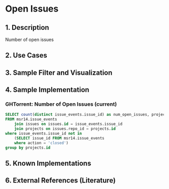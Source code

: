 # Open Issues

## 1. Description
Number of open issues

## 2. Use Cases

## 3. Sample Filter and Visualization

## 4. Sample Implementation

### GHTorrent: Number of Open Issues (current)

```SQL
SELECT count(distinct issue_events.issue_id) as num_open_issues, projects.name as project_name, url as url
FROM msr14.issue_events
	join issues on issues.id = issue_events.issue_id
	join projects on issues.repo_id = projects.id
where issue_events.issue_id not in
	(SELECT issue_id FROM msr14.issue_events
	where action = 'closed')
group by projects.id
```

## 5. Known Implementations

## 6. External References (Literature)
